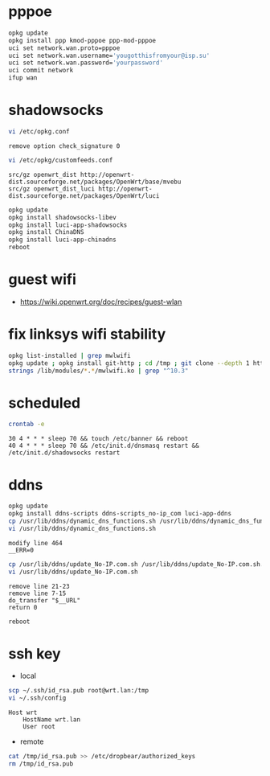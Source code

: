 # pppoe
```sh
opkg update
opkg install ppp kmod-pppoe ppp-mod-pppoe
uci set network.wan.proto=pppoe
uci set network.wan.username='yougotthisfromyour@isp.su'
uci set network.wan.password='yourpassword'
uci commit network
ifup wan
```

# shadowsocks
```sh
vi /etc/opkg.conf
```
```
remove option check_signature 0
```
```sh
vi /etc/opkg/customfeeds.conf
```
```
src/gz openwrt_dist http://openwrt-dist.sourceforge.net/packages/OpenWrt/base/mvebu
src/gz openwrt_dist_luci http://openwrt-dist.sourceforge.net/packages/OpenWrt/luci
```
```sh
opkg update
opkg install shadowsocks-libev
opkg install luci-app-shadowsocks
opkg install ChinaDNS
opkg install luci-app-chinadns
reboot
```

# guest wifi
* https://wiki.openwrt.org/doc/recipes/guest-wlan

# fix linksys wifi stability
```sh
opkg list-installed | grep mwlwifi
opkg update ; opkg install git-http ; cd /tmp ; git clone --depth 1 https://github.com/NemoAlex/mwlwifi-bin.git ; cd mwlwifi-bin/15.05.1 ; opkg install kmod-mwlwifi_3.18.23\+10.3.0.17-20160531-1_mvebu.ipk ; reboot
strings /lib/modules/*.*/mwlwifi.ko | grep "^10.3"
```

# scheduled
```sh
crontab -e
```
```
30 4 * * * sleep 70 && touch /etc/banner && reboot
40 4 * * * sleep 70 && /etc/init.d/dnsmasq restart && /etc/init.d/shadowsocks restart
```

# ddns
```sh
opkg update
opkg install ddns-scripts ddns-scripts_no-ip_com luci-app-ddns
cp /usr/lib/ddns/dynamic_dns_functions.sh /usr/lib/ddns/dynamic_dns_functions.sh.bak
vi /usr/lib/ddns/dynamic_dns_functions.sh
```
```
modify line 464
__ERR=0
```
```sh
cp /usr/lib/ddns/update_No-IP.com.sh /usr/lib/ddns/update_No-IP.com.sh.bak
vi /usr/lib/ddns/update_No-IP.com.sh
```
```
remove line 21-23
remove line 7-15
do_transfer "$__URL"
return 0
```
```sh
reboot
```

# ssh key
* local
```sh
scp ~/.ssh/id_rsa.pub root@wrt.lan:/tmp
vi ~/.ssh/config
```
```
Host wrt
    HostName wrt.lan
    User root
```
* remote
```sh
cat /tmp/id_rsa.pub >> /etc/dropbear/authorized_keys
rm /tmp/id_rsa.pub
```

